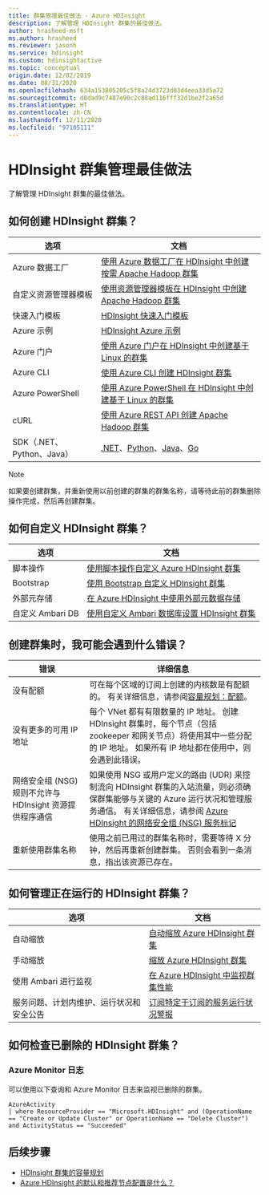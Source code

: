 ```yaml
---
title: 群集管理最佳做法 - Azure HDInsight
description: 了解管理 HDInsight 群集的最佳做法。
author: hrasheed-msft
ms.author: hrasheed
ms.reviewer: jasonh
ms.service: hdinsight
ms.custom: hdinsightactive
ms.topic: conceptual
origin.date: 12/02/2019
ms.date: 08/31/2020
ms.openlocfilehash: 634a153805205c5f8a24d3723d03d4eea33d5a72
ms.sourcegitcommit: d8dad9c7487e90c2c88ad116fff32d1be2f2a65d
ms.translationtype: HT
ms.contentlocale: zh-CN
ms.lasthandoff: 12/11/2020
ms.locfileid: "97105111"
---
```

# <a name="hdinsight-cluster-management-best-practices"></a>HDInsight 群集管理最佳做法

了解管理 HDInsight 群集的最佳做法。

## <a name="how-do-i-create-hdinsight-clusters"></a>如何创建 HDInsight 群集？

| 选项 | 文档 |
|---|---|
| Azure 数据工厂 | [使用 Azure 数据工厂在 HDInsight 中创建按需 Apache Hadoop 群集](./hdinsight-hadoop-create-linux-clusters-adf.md) |
| 自定义资源管理器模板 | [使用资源管理器模板在 HDInsight 中创建 Apache Hadoop 群集](./hdinsight-hadoop-create-linux-clusters-arm-templates.md) |
| 快速入门模板 | [HDInsight 快速入门模板](https://azure.microsoft.com/resources/templates/?term=hdinsight) |
| Azure 示例 | [HDInsight Azure 示例](https://docs.microsoft.com/samples/browse/?products=azure-hdinsight) |
| Azure 门户 | [使用 Azure 门户在 HDInsight 中创建基于 Linux 的群集](./spark/apache-spark-intellij-tool-plugin.md) |
| Azure CLI | [使用 Azure CLI 创建 HDInsight 群集](./hdinsight-hadoop-create-linux-clusters-azure-cli.md) |
| Azure PowerShell | [使用 Azure PowerShell 在 HDInsight 中创建基于 Linux 的群集](./hdinsight-hadoop-create-linux-clusters-azure-powershell.md) |
| cURL | [使用 Azure REST API 创建 Apache Hadoop 群集](./hdinsight-hadoop-create-linux-clusters-curl-rest.md) |
| SDK（.NET、Python、Java） | [.NET](https://docs.microsoft.com/dotnet/api/overview/azure/hdinsight?view=azure-dotnet&preserve-view=true)、[Python](https://docs.microsoft.com/python/api/overview/azure/hdinsight?preserve-view=true&view=azure-python)、[Java](https://docs.microsoft.com/java/api/overview/azure/hdinsight?preserve-view=true&view=azure-java-stable)、[Go](./hdinsight-go-sdk-overview.md) |

> [!Note]
> 如果要创建群集，并重新使用以前创建的群集的群集名称，请等待此前的群集删除操作完成，然后再创建群集。

## <a name="how-do-i-customize-hdinsight-clusters"></a>如何自定义 HDInsight 群集？

| 选项 | 文档 |
|---|---|
| 脚本操作 | [使用脚本操作自定义 Azure HDInsight 群集](./hdinsight-hadoop-customize-cluster-linux.md) |
| Bootstrap | [使用 Bootstrap 自定义 HDInsight 群集](./hdinsight-hadoop-customize-cluster-bootstrap.md) |
| 外部元存储 | [在 Azure HDInsight 中使用外部元数据存储](./hdinsight-use-external-metadata-stores.md) |
| 自定义 Ambari DB | [使用自定义 Ambari 数据库设置 HDInsight 群集](./hdinsight-custom-ambari-db.md) |

## <a name="what-are-some-errors-i-might-face-when-creating-clusters"></a>创建群集时，我可能会遇到什么错误？

| 错误 | 详细信息 |
|---|---|
| 没有配额 | 可在每个区域的订阅上创建的内核数是有配额的。 有关详细信息，请参阅[容量规划：配额](./hdinsight-capacity-planning.md)。 |
| 没有更多的可用 IP 地址 | 每个 VNet 都有有限数量的 IP 地址。 创建 HDInsight 群集时，每个节点（包括 zookeeper 和网关节点）将使用其中一些分配的 IP 地址。 如果所有 IP 地址都在使用中，则会遇到此错误。  |
| 网络安全组 (NSG) 规则不允许与 HDInsight 资源提供程序通信 | 如果使用 NSG 或用户定义的路由 (UDR) 来控制流向 HDInsight 群集的入站流量，则必须确保群集能够与关键的 Azure 运行状况和管理服务通信。 有关详细信息，请参阅 [Azure HDInsight 的网络安全组 (NSG) 服务标记](./hdinsight-service-tags.md) |
| 重新使用群集名称 | 使用之前已用过的群集名称时，需要等待 X 分钟，然后再重新创建群集。 否则会看到一条消息，指出该资源已存在。 |

## <a name="how-do-i-manage-running-hdinsight-clusters"></a>如何管理正在运行的 HDInsight 群集？

| 选项 | 文档 |
|---|---|
| 自动缩放 | [自动缩放 Azure HDInsight 群集](./hdinsight-autoscale-clusters.md) |
| 手动缩放 | [缩放 Azure HDInsight 群集](./hdinsight-scaling-best-practices.md) |
| 使用 Ambari 进行监视| [在 Azure HDInsight 中监视群集性能](./hdinsight-key-scenarios-to-monitor.md) |
| 服务问题、计划内维护、运行状况和安全公告 | [订阅特定于订阅的服务运行状况警报](../service-health/alerts-activity-log-service-notifications-portal.md) |


## <a name="how-do-i-check-on-deleted-hdinsight-clusters"></a>如何检查已删除的 HDInsight 群集？

### <a name="azure-monitor-logs"></a>Azure Monitor 日志

可以使用以下查询和 Azure Monitor 日志来监视已删除的群集。

```loganalytics
AzureActivity
| where ResourceProvider == "Microsoft.HDInsight" and (OperationName == "Create or Update Cluster" or OperationName == "Delete Cluster") and ActivityStatus == "Succeeded"
```

## <a name="next-steps"></a>后续步骤

* [HDInsight 群集的容量规划](./hdinsight-capacity-planning.md)
* [Azure HDInsight 的默认和推荐节点配置是什么？](./hdinsight-supported-node-configuration.md)